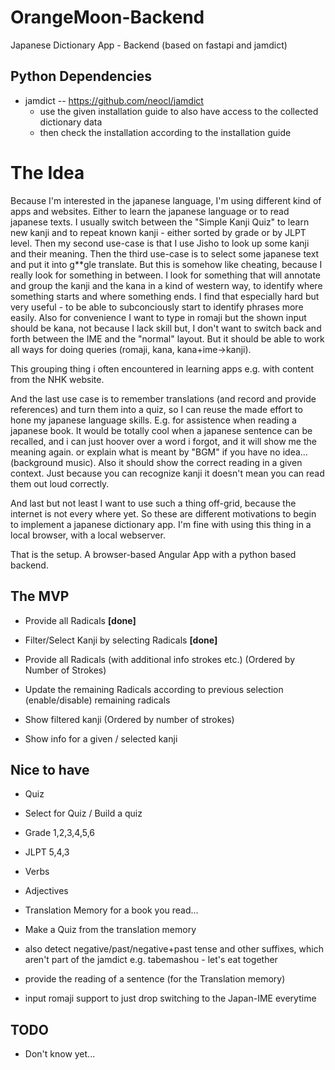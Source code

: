 # OrangeMoon-Backend
Japanese Dictionary App - Backend (based on fastapi and jamdict)

## Python Dependencies

* jamdict -- https://github.com/neocl/jamdict 
  * use the given installation guide to also have access to the collected dictionary data
  * then check the installation according to the installation guide

# The Idea

Because I'm interested in the japanese language, I'm using different kind of apps and websites.
Either to learn the japanese language or to read japanese texts. I usually switch between the
"Simple Kanji Quiz" to learn new kanji and to repeat known kanji - either sorted by grade or by
JLPT level. Then my second use-case is that I use Jisho to look up some kanji and their 
meaning. Then the third use-case is to select some japanese text and put it into g**gle
translate. But this is somehow like cheating, because I really look for something in between.
I look for something that will annotate and group the kanji and the kana in a kind of western 
way, to identify where something starts and where something ends. I find that especially hard 
but very useful - to be able to subconciously start to identify phrases more easily. Also for 
convenience I want to type in romaji but the shown input should be kana, not because I lack 
skill but, I don't want to switch back and forth between the IME and the "normal" layout. But
it should be able to work all ways for doing queries (romaji, kana, kana+ime->kanji).

This grouping thing i often encountered in learning apps e.g. with content from the NHK website.

And the last use case is to remember translations (and record and provide references) and turn 
them into a quiz, so I can reuse the made effort to hone my japanese language skills. E.g. for
assistence when reading a japanese book. It would be totally cool when a japanese sentence can
be recalled, and i can just hoover over a word i forgot, and it will show me the meaning again.
or explain what is meant by "BGM" if you have no idea... (background music). Also it should show
the correct reading in a given context. Just because you can recognize kanji it doesn't mean you
can read them out loud correctly.

And last but not least I want to use such a thing off-grid, because the internet is not every
where yet. So these are different motivations to begin to implement a japanese dictionary app.
I'm fine with using this thing in a local browser, with a local webserver. 

That is the setup. A browser-based Angular App with a python based backend.

## The MVP

* Provide all Radicals **[done]**
* Filter/Select Kanji by selecting Radicals **[done]**
* Provide all Radicals (with additional info strokes etc.) (Ordered by Number of Strokes)
* Update the remaining Radicals according to previous selection (enable/disable) remaining radicals 
* Show filtered kanji (Ordered by number of strokes)

* Show info for a given / selected kanji
 
## Nice to have

* Quiz
* Select for Quiz / Build a quiz
* Grade 1,2,3,4,5,6
* JLPT 5,4,3

* Verbs
* Adjectives

* Translation Memory for a book you read...

* Make a Quiz from the translation memory

* also detect negative/past/negative+past tense and other suffixes, which aren't part of the jamdict 
  e.g. tabemashou - let's eat together
* provide the reading of a sentence (for the Translation memory)
* input romaji support to just drop switching to the Japan-IME everytime

## TODO

* Don't know yet...